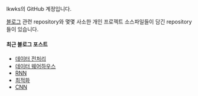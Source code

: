 lkwks의 GitHub 계정입니다.

[블로그](https://lkwks.github.io) 관련 repository와 몇몇 사소한 개인 프로젝트 소스파일들이 담긴 repository들이 있습니다.


#### 최근 블로그 포스트
<!-- BLOG-POST-LIST:START -->
- [데이터 전처리](https://lkwks.github.io/ai/2022/03/08/%EB%8D%B0%EC%9D%B4%ED%84%B0-%EC%A0%84%EC%B2%98%EB%A6%AC.html)
- [데이터 웨어하우스](https://lkwks.github.io/db/2022/03/07/%EB%8D%B0%EC%9D%B4%ED%84%B0-%EC%9B%A8%EC%96%B4%ED%95%98%EC%9A%B0%EC%8A%A4.html)
- [RNN](https://lkwks.github.io/ai/2022/02/28/rnn.html)
- [최적화](https://lkwks.github.io/ai/2022/02/23/%EC%B5%9C%EC%A0%81%ED%99%94.html)
- [CNN](https://lkwks.github.io/ai/2022/02/18/cnn.html)
<!-- BLOG-POST-LIST:END -->
  
<!--![Top Langs](https://github-readme-stats.vercel.app/api/top-langs/?username=lkwks)-->
